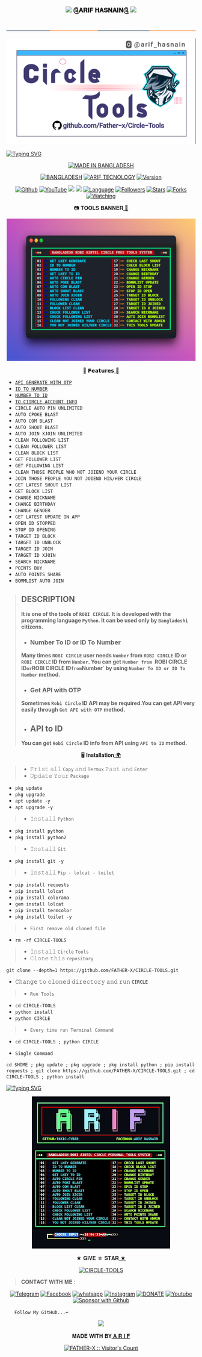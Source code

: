 <!-- CIRCLE-TOOLS -->
<!-- CODED BY ARIF -->
<h3 align="center">
  <img src="https://emoji.discord.st/emojis/768b108d-274f-4f44-a634-8477b16efce7.gif" width="30">
 ༊𝐀𝐑𝐈𝐅 𝐇𝐀𝐒𝐍𝐀𝐈𝐍༊ 
  <img src="https://emoji.discord.st/emojis/768b108d-274f-4f44-a634-8477b16efce7.gif" width="30">
</h3>
<img align="center" alt="line" src="https://github.com/DalpatRathore/dalpatrathore/blob/main/assets/images/line-1.svg">
<p align="center">
    <img src=".system/image/Banner.png">
</p>

[![Typing SVG](https://readme-typing-svg.herokuapp.com?size=30&color=02FFA2&lines=+%F0%9F%A5%B0%F0%9D%90%8C%F0%9D%90%91+%F0%9D%90%80%F0%9D%90%91%F0%9D%90%88%F0%9D%90%85+%F0%9D%90%87%F0%9D%90%80%F0%9D%90%92%F0%9D%90%8D%F0%9D%90%80%F0%9D%90%88%F0%9D%90%8D+%F0%9F%A5%B0+++%3B+++%F0%9F%91%BD+++%F0%9D%90%88%F0%9D%90%93%F0%9D%90%92+%F0%9D%90%81%F0%9D%90%91%F0%9D%90%80%F0%9D%90%8D%F0%9D%90%83++%F0%9F%91%BD++++%3B)](https://git.io/typing-svg)

<p align="center">
<a href="https://instagram.com/mohammad_arif_hasnain/"><img title="MADE IN BANGLADESH" src="https://img.shields.io/badge/MADE%20IN-BANGLADESH-SCRIPT?colorA=%23ff899&colorB=%23017e41&colorC=%2FF000&style=for-the-badge"></a>
</p>
<p align="center">
<a href="https://instagram.com/mohammad_arif_hasnain"><img title="BANGLADESH" src="https://img.shields.io/badge/TOOLS-CIRCLE-green.svg"></a>
<a href="https://youtube.com/channel/UCZZqPRa6GkB4prE3pgynW5w"><img title="ARIF TECNOLOGY" src="https://img.shields.io/badge/MAINTAINED%3F-YES-green.svg"></a>
<a href="https://youtube.com/channel/UCZZqPRa6GkB4prE3pgynW5w"><img title="Version" src="https://img.shields.io/badge/Version-9.0.9-green.svg?style=flat-square"></a>
</p>
<p align="center">
<a href="https://github.com/FATHER-X"><img title="Github" src="https://img.shields.io/badge/CIRCLE-TOOLS-brightgreen?style=for-the-badge&logo=github"></a>
<a href="https://youtube.com/channel/UCZZqPRa6GkB4prE3pgynW5w"><img title="YouTube" src="https://img.shields.io/badge/YouTube-ARIF TECNOLOGY-1f425f?style=for-the-badge&logo=Youtube"></a>
<img src="https://img.shields.io/badge/Author-Arif--Hasnain--Misvah-cyan?style=flat-square">
<img src="https://img.shields.io/badge/Written%20In-Python-cyan?style=flat-square">
<a href="https://github.com/FATHER-X"><img title="Language" src="https://img.shields.io/badge/Made%20With-Python-1f425f.svg?v=103"></a>
<a href="https://github.com/FATHER-X"><img title="Followers" src="https://img.shields.io/github/followers/FATHER-X?color=cyan&style=flat-square"></a>
<a href="https://github.com/FATHER-X"><img title="Stars" src="https://img.shields.io/github/stars/FATHER-X/CIRCLE-TOOLS?color=cyan&style=flat-square"></a>
<a href="https://github.com/FATHER-X"><img title="Forks" src="https://img.shields.io/github/forks/FATHER-X/CIRCLE-TOOLS?color=cyan&style=flat-square"></a>
<a href="https://github.com/FATHER-X"><img title="Watching" src="https://img.shields.io/github/watchers/FATHER-X/CIRCLE-TOOLS?label=Watchers&color=cyan&style=flat-square"></a> </p>
<p align="center">📷 𝐓𝐎𝐎𝐋𝐒 𝐁𝐀𝐍𝐍𝐄𝐑<a href="https://www.facebook.com/ArifHasNaiN.official"> 📸</a> </p>
<p align="center">
    <img src=".system/image/Logo.png">
</p>
<p align="center">🧭 𝗙𝗲𝗮𝘁𝘂𝗿𝗲𝘀<a href="https://www.facebook.com/ArifHasNaiN.official"> 🔎</a> </p>

- <a href='#get-api-with-otp'> `API GENERATE WITH OTP` </a>
- <a href='#number-to-id-or-id-to-number'> `ID TO NUMBER` </a>
- <a href='#number-to-id-or-id-to-number'> `NUMBER TO ID` </a>
- <a href='#api-to-id'> `TO CIIRCLE ACCOUNT INFO` </a>
- `CIRCLE AUTO PIN UNLIMITED`
- `AUTO CPOKE BLAST`
- `AUTO COM BLAST`
- `AUTO SHOUT BLAST`
- `AUTO JOIN XJOIN UNLIMITED`
- `CLEAN FOLLOWING LIST`
- `CLEAN FOLLOWER LIST`
- `CLEAN BLOCK LIST`
- `GET FOLLOWER LIST`
- `GET FOLLOWING LIST`
- `CLEAN THOSE PEOPLE WHO NOT JOIEND YOUR CIRCLE`
- `JOIN THOSE PEOPLE YOU NOT JOIEND HIS/HER CIRCLE`
- `GET LATEST SHOUT LIST`
- `GET BLOCK LIST`
- `CHANGE NICKNAME`
- `CHANGE BIRTHDAY`
- `CHANGE GENDER`
- `GET LATEST UPDATE IN APP`
- `OPEN ID STOPPED`
- `STOP ID OPENING`
- `TARGET ID BLOCK`
- `TARGET ID UNBLOCK`
- `TARGET ID JOIN`
- `TARGET ID XJOIN`
- `SEARCH NICKNAME`
- `POINTS BUY`
- `AUTO POINTS SHARE`
- `BOMMLIST AUTO JOIN`

> ## DESCRIPTION
> **It is one of the tools of `ROBI CIRCLE`. It is developed with the programming language `Python`. It can be used only by `Bangladeshi` citizens.**
> - ### Number To ID or ID To Number
> **Many times `ROBI CIRCLE` user needs `Number` from `ROBI CIRCLE` ID or `ROBI CIRCLE` ID from `Number`. You can get `Number from `ROBI CIRCLE ID` or `ROBI CIRCLE ID` from `Number` by using ``Number To ID or ID To Number`` method.**
> - ### Get API with OTP
> **Sometimes `Robi Circle` ID API may be required.You can get API very easily through `Get API with OTP` method.**
> - ## API to ID
> **You can get `Robi Circle` ID info from API using `API to ID` method.**

<p align="center">🖥️ 𝐈𝐧𝐬𝐭𝐚𝐥𝐥𝐚𝐭𝐢𝐨𝐧<a href="https://www.facebook.com/TeamToxicBD"> 🌍</a> </p>
 
> - 𝙵𝚛𝚒𝚜𝚝 𝚊𝚕𝚕 `𝙲𝚘𝚙𝚢` 𝚊𝚗𝚍 `𝚃𝚎𝚛𝚖𝚞𝚡` 𝙿𝚊𝚜𝚝 𝚊𝚗𝚍 ` 𝙴𝚗𝚝𝚎𝚛 `
> - 𝚄𝚙𝚍𝚊𝚝𝚎 𝚈𝚘𝚞𝚛 `𝙿𝚊𝚌𝚔𝚊𝚐𝚎`
- ``pkg update``
- ``pkg upgrade``
- ``apt update -y``
- ``apt upgrade -y``

> - 𝙸𝚗𝚜𝚝𝚊𝚕𝚕 `𝙿𝚢𝚝𝚑𝚘𝚗`
- ``pkg install python``
- ``pkg install python2``

> - 𝙸𝚗𝚜𝚝𝚊𝚕𝚕 `𝙶𝚒𝚝`
- ``pkg install git -y``

> - 𝙸𝚗𝚜𝚝𝚊𝚕𝚕 `𝙿𝚒𝚙 - 𝚕𝚘𝚕𝚌𝚊𝚝 - 𝚝𝚘𝚒𝚕𝚎𝚝`
- ``pip install requests``
- ``pip install lolcat``
- ``pip install colorama``
- ``gem install lolcat``
- ``pip install termcolor``
- ``pkg install toilet -y``

> - `𝙵𝚒𝚛𝚜𝚝 𝚛𝚎𝚖𝚘𝚟𝚎 𝚘𝚕𝚍 𝚌𝚕𝚘𝚗𝚎𝚍 𝚏𝚒𝚕𝚎`
- ``rm -rf CIRCLE-TOOLS``

> - 𝙸𝚗𝚜𝚝𝚊𝚕𝚕 `𝙲𝚒𝚛𝚌𝚕𝚎` `𝚃𝚘𝚘𝚕𝚜`
> - 𝙲𝚕𝚘𝚗𝚎 𝚝𝚑𝚒𝚜 `𝚛𝚎𝚙𝚘𝚜𝚒𝚝𝚘𝚛𝚢`
```
git clone --depth=1 https://github.com/FATHER-X/CIRCLE-TOOLS.git
```
- 𝙲𝚑𝚊𝚗𝚐𝚎 𝚝𝚘 𝚌𝚕𝚘𝚗𝚎𝚍 𝚍𝚒𝚛𝚎𝚌𝚝𝚘𝚛𝚢 𝚊𝚗𝚍 𝚛𝚞𝚗 `CIRCLE`

> - ``𝚁𝚞𝚗 𝚃𝚘𝚘𝚕𝚜``
- ``cd CIRCLE-TOOLS``
- ``python install``
- ``python CIRCLE``

> - ``𝙴𝚟𝚎𝚛𝚢 𝚝𝚒𝚖𝚎 𝚛𝚞𝚗 𝚃𝚎𝚛𝚖𝚒𝚗𝚊𝚕 𝙲𝚘𝚖𝚖𝚊𝚗𝚍 ``
- ``cd CIRCLE-TOOLS ; python CIRCLE``

- `𝚂𝚒𝚗𝚐𝚕𝚎 𝙲𝚘𝚖𝚖𝚊𝚗𝚍`
```
cd $HOME ; pkg update ; pkg upgrade ; pkg install python ; pip install requests ; git clone https://github.com/FATHER-X/CIRCLE-TOOLS.git ; cd CIRCLE-TOOLS ; python install 
```

[![Typing SVG](https://readme-typing-svg.herokuapp.com?size=30&color=04FCFF&lines=+%F0%9D%97%9B%F0%9D%97%98%F0%9D%97%9F%F0%9D%97%9F%F0%9D%97%A2+%F0%9D%97%A6%F0%9D%97%9C%F0%9D%97%A5+%F0%9D%97%AA%F0%9D%97%98%F0%9D%97%9F%F0%9D%97%96%F0%9D%97%A2%F0%9D%97%A0%F0%9D%97%98+%F0%9D%97%A7%F0%9D%97%A2+%3B+++%F0%9D%97%A0%F0%9D%97%AC+%F0%9D%97%9A%F0%9D%97%9C%F0%9D%97%A7%F0%9D%97%9B%F0%9D%97%A8%F0%9D%97%95+%F0%9D%97%A3%F0%9D%97%A5%F0%9D%97%A2%F0%9D%97%99%F0%9D%97%9C%F0%9D%97%9F%F0%9D%97%98++%F0%9F%92%9C+%3B++++++%F0%9D%97%A3%F0%9D%97%9F%F0%9D%97%98%F0%9D%97%94%F0%9D%97%A6%F0%9D%97%98+%F0%9D%97%99%F0%9D%97%A2%F0%9D%97%9F%F0%9D%97%9F%F0%9D%97%A2%F0%9D%97%AA+%F0%9D%97%A0%F0%9D%97%98+++%F0%9F%A4%9F+%3B)](https://git.io/typing-svg)
<p align="center">
    <img src=".system/image/logo.gif">
</p>
<p align="center">★ 𝐆𝐈𝐕𝐄 ☆ 𝐒𝐓𝐀𝐑<a href="https://www.facebook.com/ArifHasNaiN.official"> ★</a> </p>
<p align="center">
<a href="https://github.com/FATHER-X/CIRCLE-TOOLS"><img title="CIRCLE-TOOLS" src="https://github-readme-stats.vercel.app/api/pin/?username=FATHER-X&repo=CIRCLE-TOOLS&theme=highcontrast"></a>

> 𝐂𝐎𝐍𝐓𝐀𝐂𝐓 𝐖𝐈𝐓𝐇 𝐌𝐄 :
    
<p align="center">
<a href="https://t.me/ARIF_HASNAIN"><img title="Telegram" src="https://img.shields.io/badge/Telegram-black?style=for-the-badge&logo=Telegram"></a>
<a href="https://www.facebook.com/TeamToxicBD"><img title="Facebook" src="https://img.shields.io/badge/Facebook-black?style=for-the-badge&logo=Facebook"></a>
<a href="https://wa.me/message/+8801890660997"><img title="whatsapp" src="https://img.shields.io/badge/WHATSAPP-%2325D366.svg?&style=for-the-badge&logo=whatsapp&logoColor=white"></a>
<a href="https://www.instagram.com/mohammad_arif_hasnain/"><img title="Instagram" src="https://img.shields.io/badge/instagram-%23E4405F.svg?&style=for-the-badge&logo=instagram&logoColor=white"></a>
<a href="https://www.instamojo.com/@deepanshunarwal/"><img title="DONATE" src="https://img.shields.io/badge/DONATE-lightgrey?style=for-the-badge&logo=Google-pay"></a>
<a href="https://www.youtube.com/channel/UCZZqPRa6GkB4prE3pgynW5w?sub_confirmation=1"><img alt="Youtube" title="Youtube" src="https://img.shields.io/badge/-Subscribe-red?style=for-the-badge&logo=youtube&logoColor=white"/></a>
<a href="https://github.com/sponsors/DenverCoder1"><img alt="Sponsor with Github" title="Sponsor with Github" src="https://img.shields.io/badge/-Sponsor-ea4aaa?style=for-the-badge&logo=github&logoColor=white"/></a>
</p>


```    Follow My GitHub...↩️   ```

<p align="center"><img src="https://raw.githubusercontent.com/catppuccin/catppuccin/main/assets/footers/gray0_ctp_on_line.svg?sanitize=true" /></p>
<p align="center">𝐌𝐀𝐃𝐄 𝐖𝐈𝐓𝐇 𝐁𝐘<a href="https://www.facebook.com/TeamToxicBD"> 𝐀 𝐑 𝐈 𝐅</a> </p>

<div align="center">
<a href="https://gist.github.com/FATHER-X"><img src="https://profile-counter.glitch.me/{FATHER-X}/count.svg" alt="FATHER-X :: Visitor's Count" /></a>
</div>
